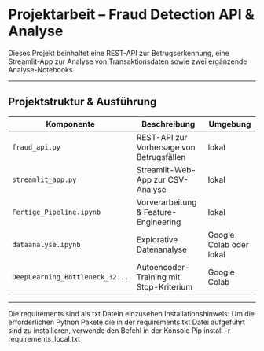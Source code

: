 # Projektarbeit – Fraud Detection API & Analyse

Dieses Projekt beinhaltet eine REST-API zur Betrugserkennung, eine Streamlit-App zur Analyse von Transaktionsdaten sowie zwei ergänzende Analyse-Notebooks.

---

## Projektstruktur & Ausführung

| Komponente                        | Beschreibung                                 | Umgebung     |
|----------------------------------|----------------------------------------------|--------------|
| `fraud_api.py`                   | REST-API zur Vorhersage von Betrugsfällen    | lokal        |
| `streamlit_app.py`               | Streamlit-Web-App zur CSV-Analyse            | lokal        |
| `Fertige_Pipeline.ipynb`         | Vorverarbeitung & Feature-Engineering        | lokal        |
| `dataanalyse.ipynb`              | Explorative Datenanalyse                     | Google Colab oder lokal |
| `DeepLearning_Bottleneck_32...`  | Autoencoder-Training mit Stop-Kriterium      | Google Colab |

---
Die requirements sind als txt Datein einzusehen
Installationshinweis:
Um die erforderlichen Python Pakete die in der requirements.txt Datei aufgeführt sind zu installieren, verwende den Befehl in der Konsole
Pip install -r requirements_local.txt
